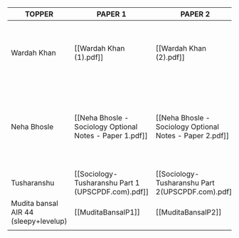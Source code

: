 
| **TOPPER**                            | **PAPER 1**                                              | **PAPER 2**                                              | **Utility**                                                                                                                  |
| ------------------------------------- | -------------------------------------------------------- | -------------------------------------------------------- | ---------------------------------------------------------------------------------------------------------------------------- |
| Wardah Khan                           | [[Wardah Khan (1).pdf]]                                  | [[Wardah Khan (2).pdf]]                                  | *understandable* content - into - body - concl format. - skim through after notes are complete.                              |
| Neha Bhosle                           | [[Neha Bhosle - Sociology Optional Notes - Paper 1.pdf]] | [[Neha Bhosle - Sociology Optional Notes - Paper 2.pdf]] | like a book in itself. - *make use of when making notes* - skim through selectively copy paste content.  ignore whats alien. |
| Tusharanshu                           | [[Sociology-Tusharanshu Part 1 (UPSCPDF.com).pdf]]       | [[Sociology-Tusharanshu Part 2(UPSCPDF.com).pdf]]        |                                                                                                                              |
| Mudita bansal AIR 44 (sleepy+levelup) | [[MuditaBansalP1]]                                       | [[MuditaBansalP2]]                                       |                                                                                                                              |
|                                       |                                                          |                                                          |                                                                                                                              |
